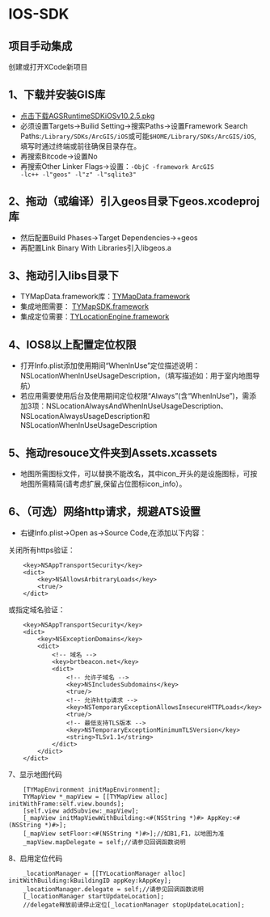 IOS-SDK
=======

## 项目手动集成

创建或打开XCode新项目

## 1、下载并安装GIS库
* [点击下载AGSRuntimeSDKiOSv10.2.5.pkg](https://pan.baidu.com/s/1b56UIE)
* 必须设置Targets->Builid Setting->搜索Paths->设置Framework Search Paths:<code>/Library/SDKs/ArcGIS/iOS</code>或可能<code>$HOME/Library/SDKs/ArcGIS/iOS</code>,填写时通过终端或前往确保目录存在。
* 再搜索Bitcode->设置No
* 再搜索Other Linker Flags->设置：<code>-ObjC -framework ArcGIS -lc++ -l"geos" -l"z" -l"sqlite3"</code>
 
## 2、拖动（或编译）引入geos目录下geos.xcodeproj库
* 然后配置Build Phases->Target Dependencies->+geos
* 再配置Link Binary With Libraries引入libgeos.a

## 3、拖动引入libs目录下
* TYMapData.framework库：[TYMapData.framework](libs/lib/TYMapData.framework)
* 集成地图需要： [TYMapSDK.framework](libs/lib/TYMapSDK.framework)
* 集成定位需要：[TYLocationEngine.framework](libs/lib/TYLocationEngine.framework)

## 4、IOS8以上配置定位权限
* 打开Info.plist添加使用期间“WhenInUse”定位描述说明：NSLocationWhenInUseUsageDescription，（填写描述如：用于室内地图导航）
* 若应用需要使用后台及使用期间定位权限“Always”(含“WhenInUse”)，需添加3项：NSLocationAlwaysAndWhenInUseUsageDescription、NSLocationAlwaysUsageDescription和NSLocationWhenInUseUsageDescription

## 5、拖动resouce文件夹到Assets.xcassets
* 地图所需图标文件，可以替换不能改名，其中icon_开头的是设施图标，可按地图所需精简(请考虑扩展,保留占位图标icon_info）。

## 6、（可选）网络http请求，规避ATS设置
* 右键Info.plist->Open as->Source Code,在<dict>添加以下内容：

关闭所有https验证：

```
	<key>NSAppTransportSecurity</key>
	<dict>
		<key>NSAllowsArbitraryLoads</key>
		<true/>
	</dict>
```
或指定域名验证：

```
	<key>NSAppTransportSecurity</key>
	<dict>
		<key>NSExceptionDomains</key>
		<dict>
      		<!-- 域名 -->
			<key>brtbeacon.net</key>
			<dict>
      			<!-- 允许子域名 -->
				<key>NSIncludesSubdomains</key>
				<true/>
      			<!-- 允许http请求 -->
				<key>NSTemporaryExceptionAllowsInsecureHTTPLoads</key>
				<true/>
				<!-- 最低支持TLS版本 -->
				<key>NSTemporaryExceptionMinimumTLSVersion</key>
				<string>TLSv1.1</string>
			</dict>
		</dict>
	</dict>
```
7、显示地图代码

```
    [TYMapEnvironment initMapEnvironment];
    TYMapView *_mapView = [[TYMapView alloc] initWithFrame:self.view.bounds];
    [self.view addSubview:_mapView];
    [_mapView initMapViewWithBuilding:<#(NSString *)#> AppKey:<#(NSString *)#>];
    [_mapView setFloor:<#(NSString *)#>];//如B1,F1，以地图为准
    _mapView.mapDelegate = self;//请参见回调函数说明
```

8、启用定位代码

```
    _locationManager = [[TYLocationManager alloc] initWithBuilding:kBuildingID appKey:kAppKey];
    _locationManager.delegate = self;//请参见回调函数说明
    [_locationManager startUpdateLocation];
    //delegate释放前请停止定位[_locationManager stopUpdateLocation];
```